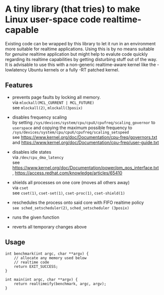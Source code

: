 # A tiny library (that tries) to make Linux user-space code realtime-capable

Existing code can be wrapped by this library to let it run in an environment more suitable for realtime applications. Using this is by no means suitable for *genuine* realtime application but might help to evalute code quickly regarding its realtime capabilities by getting disturbing stuff out of the way. It is advisable to use this with a non-generic realtime-aware kernel like the -lowlatency Ubuntu kernels or a fully -RT patched kernel.

## Features
* prevents page faults by locking all memory.  
  via ```mlockall(MCL_CURRENT | MCL_FUTURE)```  
  see ```mlockall(2)```, ```mlockall(3posix)```

* disables frequency scaling  
  by setting ```/sys/devices/system/cpu/cpuX/cpufreq/scaling_governor``` to ```userspace``` and copying the maximum possible frequency to ```/sys/devices/system/cpu/cpuX/cpufreq/scaling_setspeed```  
  see https://www.kernel.org/doc/Documentation/cpu-freq/governors.txt and https://www.kernel.org/doc/Documentation/cpu-freq/user-guide.txt

* disables idle states  
  via ```/dev/cpu_dma_latency```  
  see https://www.kernel.org/doc/Documentation/power/pm_qos_interface.txt, https://access.redhat.com/knowledge/articles/65410

* shields all processes on one core (moves all others away)  
  via ```cset```  
  see ```cset(1)```, ```cset-set(1)```, ```cset-proc(1)```, ```cset-shield(1)```

* reschedules the process onto said core with FIFO realtime policy  
  ```see sched_setscheduler(2)```, ```sched_setscheduler (3posix)```
  
* runs the given function

* reverts all temporary changes above

## Usage
	int benchmark(int argc, char **argv) {
		// allocate any memory used below
		// realtime code
		return EXIT_SUCCESS;
	}
	
	int main(int argc, char **argv) {
		return realtimeify(benchmark, argc, argv);
	}
